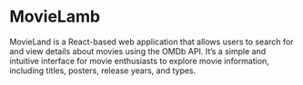 # MovieLamb
MovieLand is a React-based web application that allows users to search for and view details about movies using the OMDb API. It’s a simple and intuitive interface for movie enthusiasts to explore movie information, including titles, posters, release years, and types.
